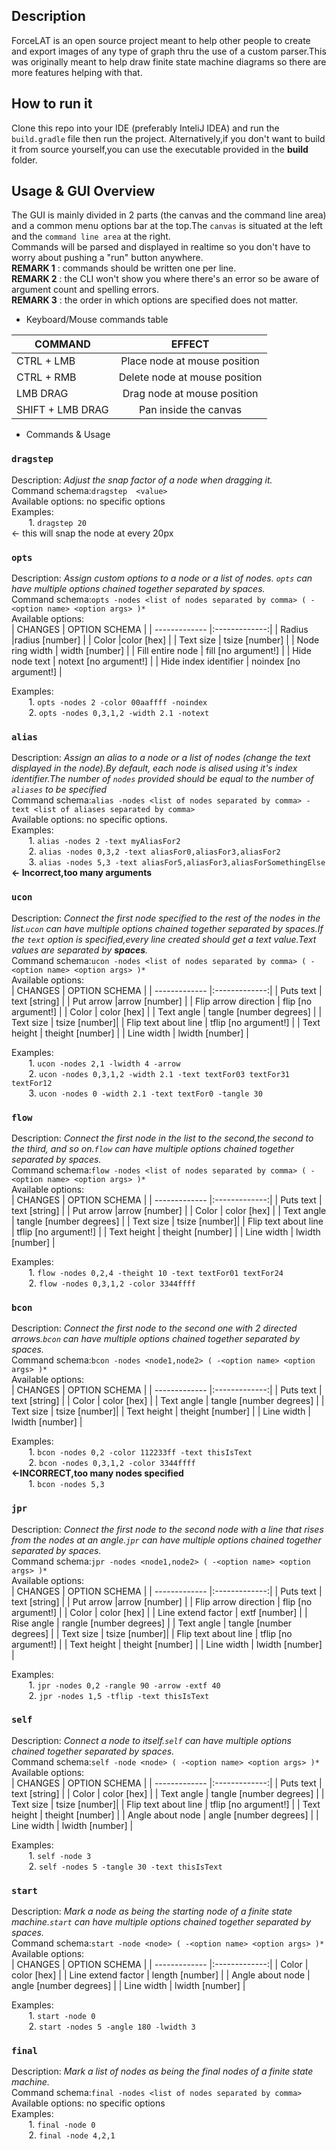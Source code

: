 ## Description
ForceLAT is an open source project meant to help other people to create and export images of any type of graph thru the use of a custom parser.This was originally meant to help draw finite
state machine diagrams so there are more features helping with that.

## How to run it
Clone this repo into your IDE (preferably InteliJ IDEA) and run the `build.gradle` file then run the project.
Alternatively,if you don't want to build it from source yourself,you can use the executable provided in the **build** folder.

## Usage & GUI Overview
The GUI is mainly divided in 2 parts (the canvas and the command line area) and a common menu options bar at the top.The `canvas` is situated 
at the left and the `command line area` at the right.<br/> Commands will be parsed and displayed in realtime so you don't have to worry about pushing a "run" button anywhere.
<br/> **REMARK 1** : commands should be written one per line.<br/>
**REMARK 2** : the CLI won't show you where there's an error so be aware of argument count and spelling errors. <br/>
**REMARK 3** : the order in which options are specified does not matter.


* Keyboard/Mouse commands table 

| COMMAND          | EFFECT        |
| -------------    |:-------------:|
| CTRL + LMB       | Place node at mouse position |
| CTRL + RMB       | Delete node at mouse position |
| LMB DRAG       | Drag node at mouse position |
| SHIFT + LMB DRAG       | Pan inside the canvas |

* Commands & Usage
### `dragstep`
Description: *Adjust the snap factor of a node when dragging it.*<br/>
Command schema:`dragstep  <value>` <br/>
Available options: no specific options <br/>
Examples: <br/>
&nbsp;&nbsp;&nbsp;&nbsp;&nbsp;&nbsp; 1. `dragstep 20` <br/> <- this will snap the node at every 20px
### `opts`
Description: *Assign custom options to a node or a list of nodes. `opts` can have multiple options chained together separated by spaces.* <br/>
Command schema:`opts -nodes <list of nodes separated by comma> ( -<option name> <option args> )*` <br/>
Available options: <br/>
| CHANGES          | OPTION SCHEMA        |
| -------------    |:-------------:|
| Radius        |radius [number] |
| Color        |color [hex] |
| Text size       | tsize [number] |
| Node ring width      | width [number] |
| Fill entire node     | fill [no argument!] |
| Hide node text      | notext [no argument!] |
| Hide index identifier      | noindex [no argument!] |

Examples: <br/>
&nbsp;&nbsp;&nbsp;&nbsp;&nbsp;&nbsp; 1. `opts -nodes 2 -color 00aaffff -noindex` <br/>
&nbsp;&nbsp;&nbsp;&nbsp;&nbsp;&nbsp; 2. `opts -nodes 0,3,1,2 -width 2.1 -notext` <br/>
### `alias`
Description: *Assign an alias to a node or a list of nodes (change the text displayed in the node).By default,
each node is alised using it's index identifier.The number of `nodes` provided should be equal to the number of `aliases` to be specified* <br/>
Command schema:`alias -nodes <list of nodes separated by comma> -text <list of aliases separated by comma>` <br/>
Available options: no specific options. <br/>
Examples: <br/>
&nbsp;&nbsp;&nbsp;&nbsp;&nbsp;&nbsp; 1. `alias -nodes 2 -text myAliasFor2` <br/>
&nbsp;&nbsp;&nbsp;&nbsp;&nbsp;&nbsp; 2. `alias -nodes 0,3,2 -text aliasFor0,aliasFor3,aliasFor2` <br/>
&nbsp;&nbsp;&nbsp;&nbsp;&nbsp;&nbsp; 3. `alias -nodes 5,3 -text aliasFor5,aliasFor3,aliasForSomethingElse` **<- Incorrect,too many arguments** <br/>
### `ucon`
Description: *Connect the first node specified to the rest of the nodes in the list.`ucon` can have multiple options chained together separated by spaces.If the `text` option is
specified,every line created should get a text value.Text values are separated by **spaces**.*<br/>
Command schema:`ucon -nodes <list of nodes separated by comma> ( -<option name> <option args> )*` <br/>
Available options: <br/>
| CHANGES          | OPTION SCHEMA        |
| -------------    |:-------------:|
| Puts text     | text [string] |
| Put arrow        |arrow [number] |
| Flip arrow direction     | flip [no argument!] |
| Color       | color [hex] |
| Text angle      | tangle [number degrees] |
| Text size     | tsize [number]|
| Flip text about line      | tflip [no argument!] |
| Text height     | theight [number] |
| Line width    | lwidth [number] |

Examples: <br/>
&nbsp;&nbsp;&nbsp;&nbsp;&nbsp;&nbsp; 1. `ucon -nodes 2,1 -lwidth 4 -arrow` <br/>
&nbsp;&nbsp;&nbsp;&nbsp;&nbsp;&nbsp; 2. `ucon -nodes 0,3,1,2 -width 2.1 -text textFor03 textFor31 textFor12`<br/>
&nbsp;&nbsp;&nbsp;&nbsp;&nbsp;&nbsp; 3. `ucon -nodes 0 -width 2.1 -text textFor0 -tangle 30`<br/>
### `flow`
Description: *Connect the first node in the list to the second,the second to the third, and so on.`flow` can have multiple options chained together separated by spaces.*<br/>
Command schema:`flow -nodes <list of nodes separated by comma> ( -<option name> <option args> )*` <br/>
Available options: <br/>
| CHANGES          | OPTION SCHEMA        |
| -------------    |:-------------:|
| Puts text     | text [string] |
| Put arrow        |arrow [number] |
| Color       | color [hex] |
| Text angle      | tangle [number degrees] |
| Text size     | tsize [number]|
| Flip text about line      | tflip [no argument!] |
| Text height     | theight [number] |
| Line width    | lwidth [number] |

Examples: <br/>
&nbsp;&nbsp;&nbsp;&nbsp;&nbsp;&nbsp; 1. `flow -nodes 0,2,4 -theight 10 -text textFor01 textFor24` <br/>
&nbsp;&nbsp;&nbsp;&nbsp;&nbsp;&nbsp; 2. `flow -nodes 0,3,1,2 -color 3344ffff`<br/>
### `bcon`
Description: *Connect the first node to the second one with 2 directed arrows.`bcon` can have multiple options chained together separated by spaces.*<br/>
Command schema:`bcon -nodes <node1,node2> ( -<option name> <option args> )*` <br/>
Available options: <br/>
| CHANGES          | OPTION SCHEMA        |
| -------------    |:-------------:|
| Puts text     | text [string] |
| Color       | color [hex] |
| Text angle      | tangle [number degrees] |
| Text size     | tsize [number]|
| Text height     | theight [number] |
| Line width    | lwidth [number] |

Examples: <br/>
&nbsp;&nbsp;&nbsp;&nbsp;&nbsp;&nbsp; 1. `bcon -nodes 0,2 -color 112233ff -text thisIsText` <br/>
&nbsp;&nbsp;&nbsp;&nbsp;&nbsp;&nbsp; 2. `bcon -nodes 0,3,1,2 -color 3344ffff`<br/> **<-INCORRECT,too many nodes specified** <br/>
&nbsp;&nbsp;&nbsp;&nbsp;&nbsp;&nbsp; 1. `bcon -nodes 5,3` <br/>
### `jpr`
Description: *Connect the first node to the second node with a line that rises from the nodes at an angle.`jpr` can have multiple options chained together separated by spaces.*<br/>
Command schema:`jpr -nodes <node1,node2> ( -<option name> <option args> )*` <br/>
Available options: <br/>
| CHANGES          | OPTION SCHEMA        |
| -------------    |:-------------:|
| Puts text     | text [string] |
| Put arrow        |arrow [number] |
| Flip arrow direction     | flip [no argument!] |
| Color       | color [hex] |
| Line extend factor      | extf [number] |
| Rise angle     | rangle [number degrees] |
| Text angle      | tangle [number degrees] |
| Text size     | tsize [number]|
| Flip text about line      | tflip [no argument!] |
| Text height     | theight [number] |
| Line width    | lwidth [number] |

Examples: <br/>
&nbsp;&nbsp;&nbsp;&nbsp;&nbsp;&nbsp; 1. `jpr -nodes 0,2 -rangle 90 -arrow -extf 40` <br/>
&nbsp;&nbsp;&nbsp;&nbsp;&nbsp;&nbsp; 2. `jpr -nodes 1,5 -tflip -text thisIsText`<br/>
### `self`
Description: *Connect a node to itself.`self` can have multiple options chained together separated by spaces.*<br/>
Command schema:`self -node <node> ( -<option name> <option args> )*` <br/>
Available options: <br/>
| CHANGES          | OPTION SCHEMA        |
| -------------    |:-------------:|
| Puts text     | text [string] |
| Color       | color [hex] |
| Text angle      | tangle [number degrees] |
| Text size     | tsize [number]|
| Flip text about line      | tflip [no argument!] |
| Text height     | theight [number] |
| Angle about node     | angle [number degrees] |
| Line width    | lwidth [number] |

Examples: <br/>
&nbsp;&nbsp;&nbsp;&nbsp;&nbsp;&nbsp; 1. `self -node 3` <br/>
&nbsp;&nbsp;&nbsp;&nbsp;&nbsp;&nbsp; 2. `self -nodes 5 -tangle 30 -text thisIsText`<br/>
### `start`
Description: *Mark a node as being the starting node of a finite state machine.`start` can have multiple options chained together separated by spaces.*<br/>
Command schema:`start -node <node> ( -<option name> <option args> )*` <br/>
Available options: <br/>
| CHANGES          | OPTION SCHEMA        |
| -------------    |:-------------:|
| Color       | color [hex] |
| Line extend factor      | length [number] |
| Angle about node     | angle [number degrees] |
| Line width    | lwidth [number] |

Examples: <br/>
&nbsp;&nbsp;&nbsp;&nbsp;&nbsp;&nbsp; 1. `start -node 0` <br/>
&nbsp;&nbsp;&nbsp;&nbsp;&nbsp;&nbsp; 2. `start -nodes 5 -angle 180 -lwidth 3`<br/>
### `final`
Description: *Mark a list of nodes as being the final nodes of a finite state machine.*<br/>
Command schema:`final -nodes <list of nodes separated by comma>` <br/>
Available options: no specific options <br/>
Examples: <br/>
&nbsp;&nbsp;&nbsp;&nbsp;&nbsp;&nbsp; 1. `final -node 0` <br/>
&nbsp;&nbsp;&nbsp;&nbsp;&nbsp;&nbsp; 2. `final -node 4,2,1` <br/>





